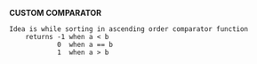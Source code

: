 **CUSTOM COMPARATOR**

    Idea is while sorting in ascending order comparator function 
        returns -1 when a < b
                0  when a == b
                1  when a > b
